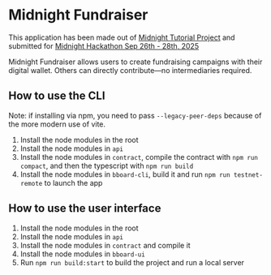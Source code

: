 # Midnight Fundraiser

This application has been made out of [Midnight Tutorial Project](https://github.com/midnightntwrk/example-bboard) and submitted for [Midnight Hackathon Sep 26th - 28th, 2025](https://midnight-hackathon.devpost.com/?_gl=1*nzxf3o*_gcl_au*MzUxMjQwMTE0LjE3NTYxNTY3OTQ.*_ga*MTI4OTMyNjEyNS4xNzU2MTU2Nzk0*_ga_0YHJK3Y10M*czE3NTg5OTkyNzAkbzE3JGcxJHQxNzU5MDAwNzE4JGo2MCRsMCRoMA..) 

Midnight Fundraiser allows users to create fundraising campaigns with their digital wallet. Others can directly contribute—no intermediaries required.

## How to use the CLI

Note: if installing via npm, you need to pass `--legacy-peer-deps` because of the more modern use of vite.

1. Install the node modules in the root
1. Install the node modules in `api`
1. Install the node modules in `contract`, compile the contract with `npm run compact`, and then the typescript with `npm run build`
1. Install the node modules in `bboard-cli`, build it and run `npm run testnet-remote` to launch the app

## How to use the user interface

1. Install the node modules in the root
1. Install the node modules in `api`
1. Install the node modules in `contract` and compile it
1. Install the node modules in `bboard-ui`
1. Run `npm run build:start` to build the project and run a local server
